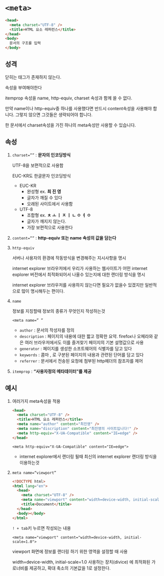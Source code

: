 # `<meta>`

```html
<head>
  <meta charset="UTF-8" />
  <title>HTML 요소 레퍼런스</title>
</head>
<body>
  문서의 구조를 입력
</body>
```

## 성격

닫히는 태그가 존재하지 않는다.

속성을 부여해야한다

itemprop 속성을 name, http-equiv, charset 속성과 함께 쓸 수 없다.

만약 name이나 http-equiv중 하나를 사용했다면 반드시 content속성을 사용해야 합니다. 그렇지 않으면 그것들은 생략되어야 합니다.

한 문서에서 charset속성을 가진 하나의 meta속성만 사용할 수 있습니다.

## 속성

1. `charset=””` : **문자의 인코딩방식**

   UTF-8을 보편적으로 사용함

   EUC-KR도 한글문자 인코딩방식

   - EUC-KR
     - 완성형 ex. **최 진 영**
     - 글자가 깨질 수 있다
     - 오래된 사이트에서 사용함
   - UTF-8
     - 조합형 ex. **ㅊ ㅗ ㅣ ㅈ ㅣ ㄴ ㅇ ㅕ ㅇ**
     - 글자가 깨지지 않는다.
     - 가장 보편적으로 사용한다

2. `content=””` : **http-equiv 또는 name 속성의 값을 담는다**
3. `http-equiv`

   서버나 사용자의 환경에 작동방식을 변경해주는 지시사항을 명시

   internet explorer 브라우저에서 우리가 사용하는 웹사이트가 어떤 internet explorer 버전에서 최적화되어서 나올수 있는지에 대한 랜더링 방식을 명시

   internet explorer 브라우저를 사용하지 않는다면 필요가 없을수 있겠지만 일반적으로 많이 명시해두는 편이다.

4. `name`

   정보를 지칭할때 정보의 종류가 무엇인지 작성하는것

   `<meta name=” ”`

   - `author` : 문서의 작성자를 정의
   - `description` : 페이지의 내용에 대한 짧고 정확한 요약. firefox나 오페라와 같은 여러 브라우저에서도 이를 즐겨찾기 페이지의 기본 설명값으로 사용
   - `generator` : 페이지를 생성한 소프트웨어의 식별자를 담고 있다
   - `keywords` : 콤마 , 로 구분된 페이지의 내용과 관련된 단어를 담고 있다
   - `referrer` : 문서에서 전송된 요청에 첨부된 http헤더의 참조자를 제어

5. `itemprop` : **“사용자정의 메타데이터”를 제공**

## 예시

1. 여러가지 meta속성을 적용

   ```html
   <head>
     <meta charset="UTF-8" />
     <title>HTML 요소 레퍼런스</title>
     <meta name="author" content="최진영" />
     <meta name="discription" content="최진영의 사이트입니다!" />
     <meta http-equiv="X-UA-Compatible" content="IE=edge" />
   </head>
   ```

   `<meta http-equiv="X-UA-Compatible" content="IE=edge">`

   - internet explorer에서 랜더링 될때 최신의 internet explorer 랜더링 방식을 이용하는것

2. `meta name=“viewport”`

   ```html
   <!DOCTYPE html>
   <html lang="en">
     <head>
       <meta charset="UTF-8" />
       <meta name="viewport" content="width=device-width, initial-scale=1.0" />
       <title>Document</title>
     </head>
     <body></body>
   </html>
   ```

   `! + tab`키 누르면 작성되는 내용

   `<meta name="viewport" content="width=device-width, initial-scale=1.0">`

   viewport 화면에 정보를 랜더링 하기 위한 영역을 설정할 때 사용

   width=device-width, initial-scale=1.0 사용하는 장치(divice) 에 최적화된 가로너비를 제공하고, 확대 축소의 기본값을 1로 설정한다.

